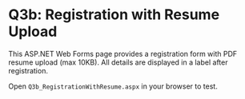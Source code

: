 # Q3b: Registration with Resume Upload

This ASP.NET Web Forms page provides a registration form with PDF resume upload (max 10KB). All details are displayed in a label after registration.

Open `Q3b_RegistrationWithResume.aspx` in your browser to test.
